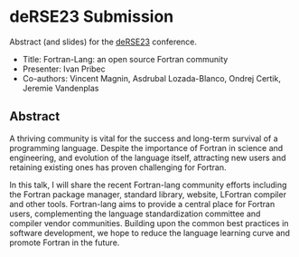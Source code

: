 # deRSE23 Submission

Abstract (and slides) for the [deRSE23](https://de-rse23.sciencesconf.org/) conference.

* Title: Fortran-Lang: an open source Fortran community
* Presenter: Ivan Pribec
* Co-authors: Vincent Magnin, Asdrubal Lozada-Blanco, Ondrej Certik, Jeremie Vandenplas

## Abstract

A thriving community is vital for the success and long-term survival of a programming language. 
Despite the importance of Fortran in science and engineering, and evolution of the language itself,
attracting new users and retaining existing ones has proven challenging for Fortran.

In this talk, I will share the recent Fortran-lang community efforts including the Fortran package manager, standard library, website, LFortran compiler and other tools. 
Fortran-lang aims to provide a central place for Fortran users,
complementing the language standardization committee and compiler vendor communities.
Building upon the common best practices in software development, 
we hope to reduce the language learning curve and promote Fortran in the future.
